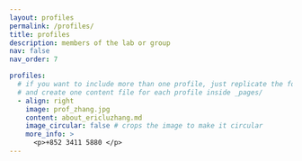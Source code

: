 ```yaml
---
layout: profiles
permalink: /profiles/
title: profiles
description: members of the lab or group
nav: false
nav_order: 7

profiles:
  # if you want to include more than one profile, just replicate the following block
  # and create one content file for each profile inside _pages/
  - align: right
    image: prof_zhang.jpg
    content: about_ericluzhang.md
    image_circular: false # crops the image to make it circular
    more_info: >
      <p>+852 3411 5880 </p>
---
```

